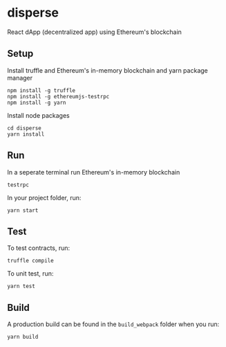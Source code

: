 # disperse
React dApp (decentralized app) using Ethereum's blockchain

## Setup
Install truffle and Ethereum's in-memory blockchain and yarn package manager
```
npm install -g truffle 
npm install -g ethereumjs-testrpc
npm install -g yarn
```

Install node packages
```
cd disperse
yarn install
```

## Run
In a seperate terminal run Ethereum's in-memory blockchain
```
testrpc
```

In your project folder, run:
```
yarn start
```

## Test
To test contracts, run:
```
truffle compile
```

To unit test, run:
```
yarn test
```

## Build
A production build can be found in the `build_webpack` folder when you run:
```
yarn build
```

